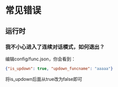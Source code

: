 # 常见错误
## 运行时

### 我不小心进入了连续对话模式，如何退出？

编辑config/func.json，你会看到：

```json
{"is_updown": true, "updown_funcname": "aaaaa"}
```

将is_updown后面从true改为false即可
